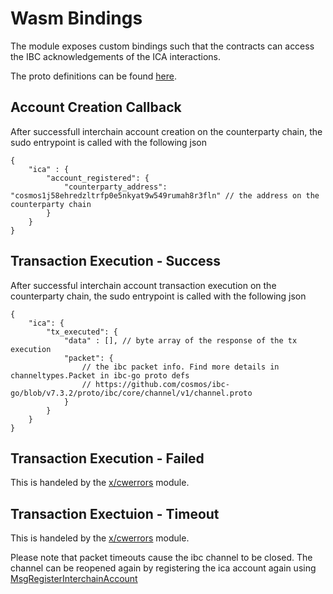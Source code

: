 # Wasm Bindings

The module exposes custom bindings such that the contracts can access the IBC acknowledgements of the ICA interactions.

The proto definitions can be found [here](../../../proto/archway/cwica/v1/sudo.proto).

## Account Creation Callback

After successfull interchain account creation on the counterparty chain, the sudo entrypoint is called with the following json

```jsonc
{
	"ica" : {
		"account_registered": {
			"counterparty_address": "cosmos1j58ehredzltrfp0e5nkyat9w549rumah8r3fln" // the address on the counterparty chain
		}
	}
}
```

## Transaction Execution - Success

After successful interchain account transaction execution on the counterparty chain, the sudo entrypoint is called with the following json

```jsonc
{
	"ica": {
		"tx_executed": {
			"data" : [], // byte array of the response of the tx execution
			"packet": {  
				// the ibc packet info. Find more details in channeltypes.Packet in ibc-go proto defs
				// https://github.com/cosmos/ibc-go/blob/v7.3.2/proto/ibc/core/channel/v1/channel.proto
			}
		}
	}
}
```

## Transaction Execution - Failed 

This is handeled by the [x/cwerrors](../../cwerrors/spec/README.md) module.

## Transaction Exectuion - Timeout

This is handeled by the [x/cwerrors](../../cwerrors/spec/README.md) module.

Please note that packet timeouts cause the ibc channel to be closed. The channel can be reopened again by registering the ica account again using [MsgRegisterInterchainAccount](../../../proto/archway/cwica/v1/tx.proto)
